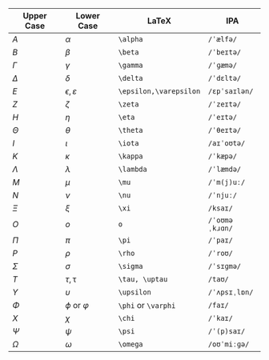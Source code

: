 
| Upper Case | Lower Case             | LaTeX                  | IPA            |
| ---------- | ---------------------- | ---------------------- | -------------- |
| $A$        | $\alpha$               | `\alpha`               | `/ˈælfə/`      |
| $B$        | $\beta$                | `\beta`                | `/ˈbeɪtə/`     |
| $\Gamma$   | $\gamma$               | `\gamma`               | `/ˈɡæmə/`      |
| $\Delta$   | $\delta$               | `\delta`               | `/ˈdɛltə/`     |
| $E$        | $\epsilon,\varepsilon$ | `\epsilon,\varepsilon` | `/ɛpˈsaɪlən/`  |
| $Z$        | $\zeta$                | `\zeta`                | `/ˈzeɪtə/`     |
| $H$        | $\eta$                 | `\eta`                 | `/ˈeɪtə/`      |
| $\Theta$   | $\theta$               | `\theta`               | `/ˈθeɪtə/`     |
| $I$        | $\iota$                | `\iota`                | `/aɪˈoʊtə/`    |
| $K$        | $\kappa$               | `\kappa`               | `/ˈkæpə/`      |
| $\Lambda$  | $\lambda$              | `\lambda`              | `/ˈlæmdə/`     |
| $M$        | $\mu$                  | `\mu`                  | `/ˈm(j)uː/`    |
| $N$        | $\nu$                  | `\nu`                  | `/ˈnjuː/`      |
| $\Xi$      | $\xi$                  | `\xi`                  | `/ksaɪ/`       |
| $O$        | $o$                    | `o`                    | `/ˈoʊməˌkɹɑn/` |
| $\Pi$      | $\pi$                  | `\pi`                  | `/ˈpaɪ/`       |
| $P$        | $\rho$                 | `\rho`                 | `/ˈroʊ/`       |
| $\Sigma$   | $\sigma$               | `\sigma`               | `/ˈsɪɡmə/`     |
| $T$        | $\tau, \uptau$         | `\tau, \uptau`         | `/taʊ/`        |
| $\Upsilon$ | $\upsilon$             | `\upsilon`             | `/ˈʌpsɪˌlɒn/`  |
| $\Phi$     | $\phi$ or $\varphi$    | `\phi` or `\varphi`    | `/faɪ/`        |
| $X$        | $\chi$                 | `\chi`                 | `/ˈkaɪ/`       |
| $\Psi$     | $\psi$                 | `\psi`                 | `/ˈ(p)saɪ/`    |
| $\Omega$   | $\omega$               | `\omega`               | `/oʊˈmiːɡə/`   |



